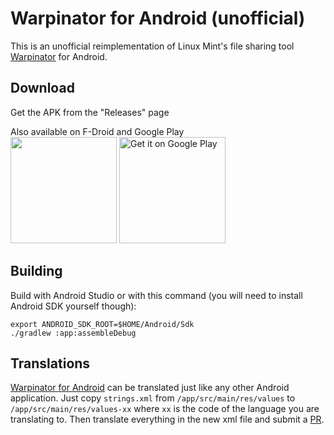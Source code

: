 # Warpinator for Android (unofficial)

This is an unofficial reimplementation of Linux Mint's file sharing tool [Warpinator](https://github.com/linuxmint/warpinator) for Android.

## Download
Get the APK from the "Releases" page

Also available on F-Droid and Google Play  
<a href='https://apt.izzysoft.de/fdroid/index/apk/slowscript.warpinator'><img src='https://gitlab.com/IzzyOnDroid/repo/-/raw/master/assets/IzzyOnDroid.png' width='170px'/></a>
<a href='https://play.google.com/store/apps/details?id=slowscript.warpinator'><img alt='Get it on Google Play' src='https://play.google.com/intl/en_us/badges/static/images/badges/en_badge_web_generic.png' width="170px"/></a>

## Building

Build with Android Studio or with this command (you will need to install Android SDK yourself though):

```
export ANDROID_SDK_ROOT=$HOME/Android/Sdk
./gradlew :app:assembleDebug
```

## Translations

[Warpinator for Android](https://play.google.com/store/apps/details?id=slowscript.warpinator) can be translated just like any other Android application. Just copy `strings.xml` from `/app/src/main/res/values` to `/app/src/main/res/values-xx` where `xx` is the code of the language you are translating to. Then translate everything in the new xml file and submit a [PR](https://github.com/slowscript/warpinator-android/pulls).
